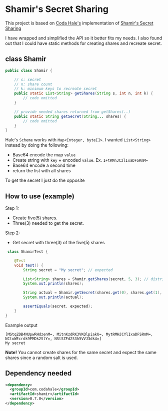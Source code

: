 # Shamir's Secret Sharing

This project is based on [Coda Hale's](https://github.com/codahale) implementation of [Shamir's Secret Sharing](https://github.com/codahale/shamir)

I have wrapped and simplified the API so it better fits my needs. I also found out that I could have static methods
for creating shares and recreate secret. 

## class Shamir
```java
public class Shamir {

    // s: secret
    // n: share count
    // k: minimum keys to recreate secret
    public static List<String> getShares(String s, int n, int k) {
        // code omitted
    }

    // provide needed shares returned from getShares(..)
    public static String getSecret(String... shares) {
        // code omitted
    }
}
```

Hale's `Scheme` works with `Map<Integer, byte[]>`. I wanted `List<String>` instead by doing the following:
* Base64 encode the map `value`
* Create string with `key` + encoded `value`. Ex. `1+tRMnJCzlIxaDFSRmM=`
* Base64 encode a second time
* return the list with all shares

To get the secret I just do the opposite

## How to use (example)
Step 1: 
* Create five(5) shares.
* Three(3) needed to get the secret.

Step 2:
* Get secret with three(3) of the five(5) shares
```java
 class ShamirTest {

    @Test
    void test() {
        String secret = "My secret"; // expected

        List<String> shares = Shamir.getShares(secret, 5, 3); // distribute to users
        System.out.println(shares);

        String actual = Shamir.getSecret(shares.get(0), shares.get(1), shares.get(2)); // provide at least 3 shares
        System.out.println(actual);

        assertEquals(secret, expected);
    }
}
```

Example output
```shell
[MStqZDB4NUpwRHdzenM=, MitnKzdRK3VKQlpiakU=, MytRMHJCYlIxaDFSRmM=, NCtoWEcrdk9PMDk2SlY=, NStSZFd2S3h5VVJ3dk4=]
My secret
```
**Note!** You cannot create shares for the same secret and expect the same shares since a random salt is used.

## Dependency needed
```xml
<dependency>
  <groupId>com.codahale</groupId>
  <artifactId>shamir</artifactId>
  <version>0.7.0</version>
</dependency>
```

